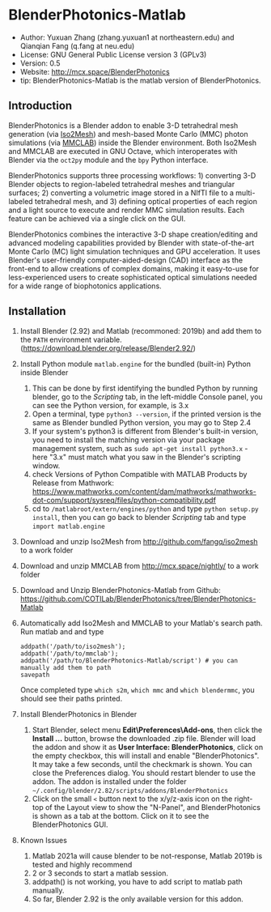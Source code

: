 
BlenderPhotonics-Matlab
========================

- Author: Yuxuan Zhang (zhang.yuxuan1 at northeastern.edu) and Qianqian Fang (q.fang at neu.edu)
- License: GNU General Public License version 3 (GPLv3)
- Version: 0.5
- Website: <http://mcx.space/BlenderPhotonics>
- tip: BlenderPhotonics-Matlab is the matlab version of BlenderPhotonics.

Introduction
-------------
BlenderPhotonics is a Blender addon to enable 3-D tetrahedral mesh generation (via [Iso2Mesh](http://iso2mesh.sf.net))
and mesh-based Monte Carlo (MMC) photon simulations (via [MMCLAB](http://mcx.space/wiki/?Learn#mmclab)) inside
the Blender environment. Both Iso2Mesh and MMCLAB are executed in GNU Octave, which interoperates with Blender
via the `oct2py` module and the `bpy` Python interface.

BlenderPhotonics supports three processing workflows: 1) converting 3-D Blender objects to region-labeled
tetrahedral meshes and triangular surfaces; 2) converting a volumetric image stored in a NIfTI file to a
multi-labeled tetrahedral mesh, and 3) defining optical properties of each region and a light source to
execute and render MMC simulation results. Each feature can be achieved via a single click on the GUI.

BlenderPhotonics combines the interactive 3-D shape creation/editing and advanced modeling capabilities 
provided by Blender with state-of-the-art Monte Carlo (MC) light simulation techniques and GPU acceleration. 
It uses Blender's user-friendly computer-aided-design (CAD) interface as the front-end to allow creations 
of complex domains, making it easy-to-use for less-experienced users to create sophisticated optical
simulations needed for a wide range of biophotonics applications.



Installation
-------------

1. Install Blender (2.92) and Matlab (recommoned: 2019b) and add them to the `PATH` environment variable.
   (https://download.blender.org/release/Blender2.92/)
2. Install Python module `matlab.engine` for the bundled (built-in) Python inside Blender 
    1. This can be done by first identifying the bundled Python by running blender, go to the 
       *Scripting* tab, in the left-middle Console panel, you can see the Python version, for example, is 3.x
    2. Open a terminal, type `python3 --version`, if the printed version is the same as Blender bundled Python 
       version, you may go to Step 2.4
    3. If your system's python3 is different from Blender's built-in version, you need to install the matching
       version via your package management system, such as `sudo apt-get install python3.x` - here "3.x" must
       match what you saw in the Blender's scripting window.
    4. check Versions of Python Compatible with MATLAB Products by Release from Mathwork: https://www.mathworks.com/content/dam/mathworks/mathworks-dot-com/support/sysreq/files/python-compatibility.pdf
    5. cd to `/matlabroot/extern/engines/python` and type `python setup.py install`, then you can go back to blender *Scripting* tab and type `import matlab.engine`
3. Download and unzip Iso2Mesh from http://github.com/fangq/iso2mesh to a work folder
4. Download and unzip MMCLAB from http://mcx.space/nightly/ to a work folder
5. Download and Unzip BlenderPhotonics-Matlab from Github: https://github.com/COTILab/BlenderPhotonics/tree/BlenderPhotonics-Matlab
6. Automatically add Iso2Mesh and MMCLAB to your Matlab's search path. Run matlab and
   and type
   ```
   addpath('/path/to/iso2mesh');
   addpath('/path/to/mmclab');
   addpath('/path/to/BlenderPhotonics-Matlab/script') # you can manually add them to path
   savepath
   ```
   Once completed type `which s2m`, `which mmc` and `which blendermmc`, you should see their paths printed.
7. Install BlenderPhotonics in Blender
   1. Start Blender, select menu **Edit\Preferences\Add-ons**, then click the **Install ...** button, browse
      the downloaded .zip file. Blender will load the addon and show it as **User Interface: BlenderPhotonics**, 
      click on the empty checkbox, this will install and enable "BlenderPhotonics". It may take a few seconds, until
      the checkmark is shown. You can close the Preferences dialog. You should restart blender to use the addon.
      The addon is installed under the folder `~/.config/blender/2.82/scripts/addons/BlenderPhotonics`
   2. Click on the small `<` button next to the x/y/z-axis icon on the right-top of the Layout view to show the 
      "N-Panel", and BlenderPhotonics is shown as a tab at the bottom. Click on it to see the BlenderPhotonics GUI.
   
8. Known Issues
   1. Matlab 2021a will cause blender to be not-response, Matlab 2019b is tested and highly recommend
   2. 2 or 3 seconds to start a matlab session.
   3. addpath() is not working, you have to add script to matlab path manually.
   4. So far, Blender 2.92 is the only available version for this addon.
